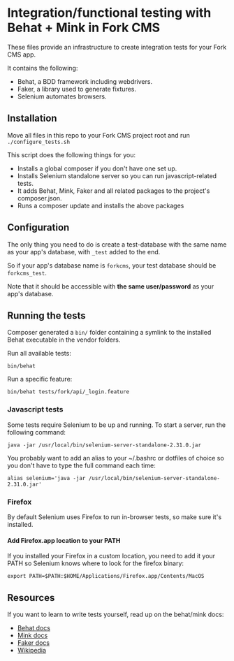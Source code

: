 # Integration/functional testing with Behat + Mink in Fork CMS
These files provide an infrastructure to create integration tests for your Fork CMS app.

It contains the following:
* Behat, a BDD framework including webdrivers.
* Faker, a library used to generate fixtures.
* Selenium automates browsers.

## Installation
Move all files in this repo to your Fork CMS project root and run ```./configure_tests.sh```

This script does the following things for you:
* Installs a global composer if you don't have one set up.
* Installs Selenium standalone server so you can run javascript-related tests.
* It adds Behat, Mink, Faker and all related packages to the project's composer.json.
* Runs a composer update and installs the above packages

## Configuration
The only thing you need to do is create a test-database with the same name as your app's database, with ```_test``` added to the end.

So if your app's database name is ```forkcms```, your test database should be ```forkcms_test```.

Note that it should be accessible with **the same user/password** as your app's database.

## Running the tests
Composer generated a ```bin/``` folder containing a symlink to the installed Behat executable in the vendor folders.

Run all available tests:
```
bin/behat
```

Run a specific feature:
```
bin/behat tests/fork/api/_login.feature
```

### Javascript tests
Some tests require Selenium to be up and running.
To start a server, run the following command:

```java -jar /usr/local/bin/selenium-server-standalone-2.31.0.jar```

You probably want to add an alias to your ~/.bashrc or dotfiles of choice so you don't have to type the full command each time:

```alias selenium='java -jar /usr/local/bin/selenium-server-standalone-2.31.0.jar'```

### Firefox
By default Selenium uses Firefox to run in-browser tests, so make sure it's installed.

#### Add Firefox.app location to your PATH
If you installed your Firefox in a custom location, you need to add it your PATH so Selenium knows where to look for the firefox binary:

```export PATH=$PATH:$HOME/Applications/Firefox.app/Contents/MacOS```

## Resources
If you want to learn to write tests yourself, read up on the behat/mink docs:
- [Behat docs](http://docs.behat.org/)
- [Mink docs](http://mink.behat.org/)
- [Faker docs](https://github.com/fzaninotto/Faker)
- [Wikipedia](http://en.wikipedia.org/wiki/Behavior-driven_development)

